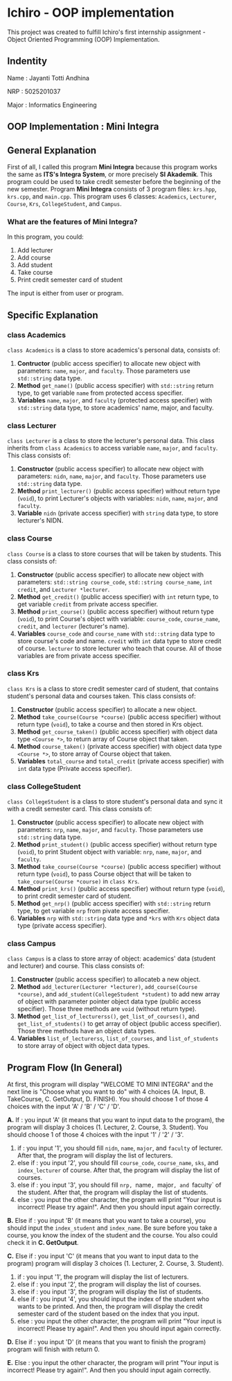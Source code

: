# Ichiro - OOP implementation
This project was created to fulfill Ichiro's first internship assignment - Object Oriented Programming (OOP) Implementation.

## Indentity
Name    : Jayanti Totti Andhina

NRP     : 5025201037

Major   : Informatics Engineering

## OOP Implementation : Mini Integra

## General Explanation
First of all, I called this program **Mini Integra** because this program works the same as **ITS's Integra System**, or more precisely **SI Akademik**. This program could be used to take credit semester before the beginning of the new semester. Program **Mini Integra** consists of 3 program files: `krs.hpp`, `krs.cpp`, and `main.cpp`. This program uses 6 classes: `Academics`, `Lecturer`, `Course`, `Krs`, `CollegeStudent`, and `Campus`.

### What are the features of **Mini Integra**?
In this program, you could:
1. Add lecturer 
2. Add course
3. Add student
4. Take course
5. Print credit semester card of student

The input is either from user or program.

## Specific Explanation
### class Academics
`class Academics` is a class to store academics's personal data, consists of:
1. **Contructor** (public access specifier) to allocate new object with parameters: `name`, `major`, and `faculty`. Those parameters use `std::string` data type.
2. **Method** `get_name()` (public access specifier) with `std::string` return type, to get variable `name` from protected access specifier.
3. **Variables** `name`, `major`, and `faculty` (protected access specifier) with `std::string` data type, to store academics' name, major, and faculty.

### class Lecturer
`class Lecturer` is a class to store the lecturer's personal data. This class inherits from `class Academics` to access variable `name`, `major`, and `faculty`. This class consists of:
1. **Constructor** (public access specifier) to allocate new object with parameters: `nidn`, `name`, `major`, and `faculty`. Those parameters use `std::string` data type.
2. **Method** `print_lecturer()` (public access specifier) without return type (`void`), to print Lecturer's objects with variables: `nidn`, `name`, `major`, and `faculty`.
3. **Variable** `nidn` (private access specifier) with `string` data type, to store lecturer's NIDN.

### class Course
`class Course` is a class to store courses that will be taken by students. This class consists of:
1. **Constructor** (public access specifier) to allocate new object with parameters: `std::string course_code`, `std::string course_name`, `int credit`, and `Lecturer *lecturer`.
2. **Method** `get_credit()` (public access specifier) with `int` return type, to get variable `credit` from private access specifier.
3. **Method** `print_course()` (public access specifier) without return type (`void`), to print Course's object with variable: `course_code`, `course_name`, `credit`, and `lecturer` (lecturer's name).
4. **Variables** `course_code` and `course_name` with `std::string` data type to store course's code and name. `credit` with `int` data type to store credit of course. `lecturer` to store lecturer who teach that course. All of those variables are from private access specifier.

### class Krs
`class Krs` is a class to store credit semester card of student, that contains student's personal data and courses taken. This class consists of:
1. **Constructor** (public access specifier) to allocate a new object.
2. **Method** `take_course(Course *course)` (public access specifier) without return type (`void`), to take a course and then stored in Krs object.
3. **Method** `get_course_taken()` (public access specifier) with object data type `<Course *>`, to return array of Course object that taken.
4. **Method** `course_taken()` (private access specifier) with object data type `<Course *>`, to store array of Course object that taken.
5. **Variables** `total_course` and `total_credit` (private access specifier) with `int` data type (Private access specifier).

### class CollegeStudent
`class CollegeStudent` is a class to store student's personal data and sync it with a credit semester card. This class consists of:
1. **Constructor** (public access specifier) to allocate new object with parameters: `nrp`, `name`, `major`, and `faculty`. Those parameters use `std::string` data type.
2. **Method** `print_student()` (public access specifier) without return type (`void`), to print Student object with variable: `nrp`, `name`, `major`, and `faculty`.
3. **Method** `take_course(Course *course)` (public access specifier) without return type (`void`), to pass Course object that will be taken to `take_course(Course *course)` in `class Krs`.
4. **Method** `print_krs()` (public access specifier) without return type (`void`), to print credit semester card of student.
5. **Method** `get_nrp()` (public access specifier) with `std::string` return type, to get variable `nrp` from pivate access specifier.
6. **Variables** `nrp` with `std::string` data type and `*krs` with `Krs` object data type (private access specifier).

### class Campus
`class Campus` is a class to store array of object: academics' data (student and lecturer) and course. This class consists of:
1. **Constructer** (public access specifier) to allocateb a new object.
2. **Method** `add_lecturer(Lecturer *lecturer)`, `add_course(Course *course)`, and `add_student(CollegeStudent *student)` to add new array of object with parameter pointer object data type  (public access specifier). Those three methods are `void` (without return type).
3. **Method** `get_list_of_lecturerss()`, `get_list_of_courses()`, and `get_list_of_students()` to get array of object (public access specifier). Those three methods have an object data types.
4. **Variables** `list_of_lecturerss`, `list_of_courses`, and `list_of_students` to store array of object with object data types.

## Program Flow (In General)
At first, this program will display "WELCOME TO MINI INTEGRA" and the next line is "Choose what you want to do" with 4 choices (A. Input, B. TakeCourse, C. GetOutput, D. FINISH). You should choose 1 of those 4 choices with the input 'A' / 'B' / 'C' / 'D'.

**A.** If : you input 'A' (it means that you want to input data to the program),  the program will display 3 choices (1. Lecturer, 2. Course, 3. Student). You should choose 1 of those 4 choices with the input '1' / '2' / '3'.

1. if : you input '1', you should fill `nidn`, `name`, `major`, and `faculty` of lecturer. After that, the program will display the list of lecturers.
2. else if : you input '2', you should fill `course_code`, `course_name`, `sks`, and `index_lecturer` of course. After that, the program will display the list of courses.
3. else if : you input '3', you should fill `nrp, `name`, `major`, and `faculty` of the student. After that, the program will display the list of students.
4. else : you input the other character, the program will print "Your input is incorrect! Please try again!". And then you should input again correctly.

**B.** Else if : you input 'B' (it means that you want to take a course), you should input the `index_student` and `index_name`. Be sure before you take a course, you know the index of the student and the course. You also could check it in **C. GetOutput**.

**C.** Else if : you input 'C' (it means that you want to input data to the program) program will display 3 choices (1. Lecturer, 2. Course, 3. Student).

1. if : you input '1', the program will display the list of lecturers.
2. else if : you input '2', the program will display the list of courses.
3. else if : you input '3', the program will display the list of students.
4. else if : you input '4', you should input the index of the student who wants to be printed. And then, the program will display the credit semester card of the student based on the index that you input.
5. else : you input the other character, the program will print "Your input is incorrect! Please try again!". And then you should input again correctly.

**D.** Else if : you input 'D' (it means that you want to finish the program) program will finish with return 0.

**E.** Else : you input the other character, the program will print "Your input is incorrect! Please try again!". And then you should input again correctly.